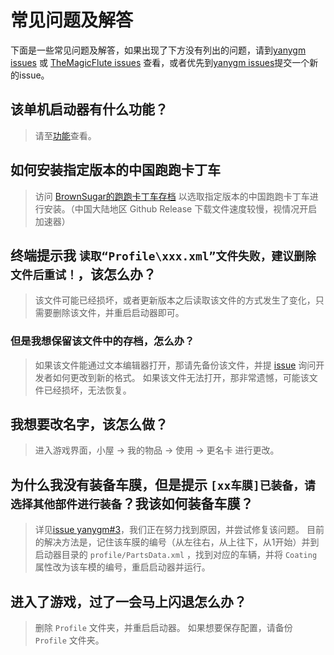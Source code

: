 # 常见问题及解答

下面是一些常见问题及解答，如果出现了下方没有列出的问题，请到[yanygm issues](https://github.com/yanygm/Launcher_V2/issues) 或 [TheMagicFlute issues](https://github.com/TheMagicFlute/Launcher_V2/issues) 查看，或者优先到[yanygm issues](https://github.com/yanygm/Launcher_V2/issues)提交一个新的issue。

## 该单机启动器有什么功能？

> 请至[功能](./feature.md)查看。

## 如何安装指定版本的中国跑跑卡丁车

> 访问 [BrownSugar的跑跑卡丁车存档](https://github.com/brownsugar/popkart-client-archive/releases) 以选取指定版本的中国跑跑卡丁车进行安装。（中国大陆地区 Github Release 下载文件速度较慢，视情况开启加速器）

## 终端提示我 `读取“Profile\xxx.xml”文件失败，建议删除文件后重试！`，该怎么办？

> 该文件可能已经损坏，或者更新版本之后读取该文件的方式发生了变化，只需要删除该文件，并重启启动器即可。

### 但是我想保留该文件中的存档，怎么办？

> 如果该文件能通过文本编辑器打开，那请先备份该文件，并提 [issue](https://github.com/TheMagicFlute/Launcher_V2/issues) 询问开发者如何更改到新的格式。
> 如果该文件无法打开，那非常遗憾，可能该文件已经损坏，无法恢复。

## 我想要改名字，该怎么做？

> 进入游戏界面，小屋 -> 我的物品 -> 使用 -> 更名卡 进行更改。

## 为什么我没有装备车膜，但是提示 `[xx车膜]已装备，请选择其他部件进行装备`？我该如何装备车膜？

> 详见[issue yanygm#3](https://github.com/yanygm/Launcher_V2/issues/3)，我们正在努力找到原因，并尝试修复该问题。
> 目前的解决方法是，记住该车膜的编号（从左往右，从上往下，从1开始）并到启动器目录的 `profile/PartsData.xml` ，找到对应的车辆，并将 `Coating` 属性改为该车模的编号，重启启动器并运行。

## 进入了游戏，过了一会马上闪退怎么办？

> 删除 `Profile` 文件夹，并重启启动器。
> 如果想要保存配置，请备份 `Profile` 文件夹。
